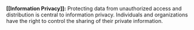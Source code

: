**[[Information Privacy]]:** Protecting data from unauthorized access and distribution is central to information privacy. Individuals and organizations have the right to control the sharing of their private information.